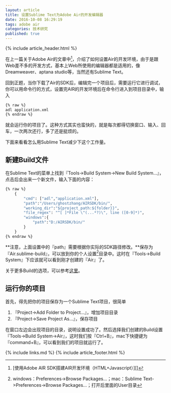 ```yaml
---
layout: article
title: 设置Sublime Text为Adobe Air的开发编辑器
date: 2016-10-08 16:29:19
tags: adobe air
categories: 技术研究
published: true
---
```


{% include article_header.html %}

在上一篇关于Adobe Air的文章中[^1]，介绍了如何设置Air的开发环境，由于是跟Web差不多的开发方式，基本上Web所使用的编辑器都是适用的，像Dreamweaver、aptana studio等，当然还有Sublime Text。

回到正题，当你下载了Air的SDK后，编辑完一个项目后，需要运行它进行调试，你可以用命令行的方式，设置完AIR的开发环境后在命令行进入到项目目录中，输入

```cmd
{% raw %}
adl application.xml
{% endraw %}
```

就会运行你的项目了。这种方式其实也蛮快的，就是每次都得切换窗口、输入、回车，一次两次还行，多了还是挺烦的。

下面来看看怎么用Sublime Text减少下这个工作量。

## 新建Build文件

在Sublime Text的菜单上找到『Tools-\>Build System-\>New Build System…』，点击后会出来一个新文件，输入下面的内容：

```cmd
{% raw %}
    {
        "cmd": ["adl","application.xml"],
        "path":"/Users/ghostzhang/AIRSDK/bin/",
        "working_dir":"${project_path:${folder}}",
        "file_regex": "^[ ]*File \"(...*?)\", line ([0-9]*)",
        "windows":{
            "path":"D:/AIRSDK/bin/"
        }
    }
{% endraw %}
```

**注意，上面设置中的『path』需要根据你实际的SDK路径修改。**保存为『Air.sublime-build』，可以放到你的个人设置[^2]目录中。这时在『Tools->Build System』下应该就可以看到刚才创建的『Air』了。

关于更多Build的选项，可以参考[这里](http://sublime-text.readthedocs.io/en/latest/reference/build_systems.html)。

## 运行你的项目

首先，得先把你的项目保存为一个Sublime Text项目，很简单

1. 『Project->Add Folder to Project…』，增加项目目录
2. 『Project->Save Project As…』，保存项目

在窗口左边会出现项目的目录，说明设置成功了。然后选择我们创建的Build设置『Tools->Build System->Air』，这时我们按『<key>Ctrl+B</key>』，mac下快捷键为『<key>command+B</key>』，可以看到我们的项目就运行了。

[^1]:   [使用Adobe AIR SDK搭建AIR开发环境（HTML+Javascript）][]

[^2]:   windows：Preferences->Browse Packages…；mac：Sublime Text->Preferences->Browse Packages…；打开后里面的User目录

{% include links.md %}
{% include article_footer.html %}